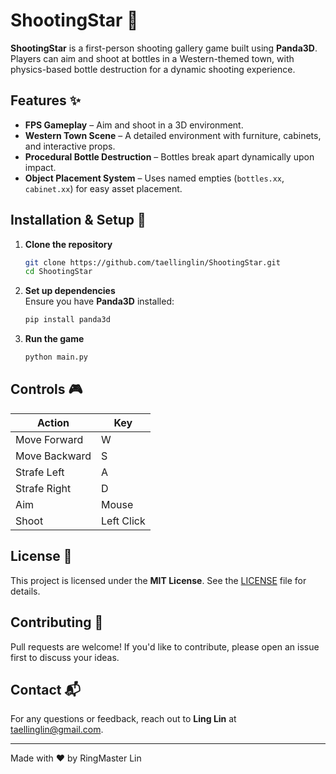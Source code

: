 # ShootingStar 🌠  

**ShootingStar** is a first-person shooting gallery game built using **Panda3D**. Players can aim and shoot at bottles in a Western-themed town, with physics-based bottle destruction for a dynamic shooting experience.  

## Features ✨  
- **FPS Gameplay** – Aim and shoot in a 3D environment.  
- **Western Town Scene** – A detailed environment with furniture, cabinets, and interactive props.  
- **Procedural Bottle Destruction** – Bottles break apart dynamically upon impact.  
- **Object Placement System** – Uses named empties (`bottles.xx`, `cabinet.xx`) for easy asset placement.  

## Installation & Setup 🚀  
1. **Clone the repository**  
   ```bash
   git clone https://github.com/taellinglin/ShootingStar.git
   cd ShootingStar
   ```  
2. **Set up dependencies**  
   Ensure you have **Panda3D** installed:  
   ```bash
   pip install panda3d
   ```  
3. **Run the game**  
   ```bash
   python main.py
   ```  

## Controls 🎮  
| Action  | Key  |
|---------|------|
| Move Forward  | W  |
| Move Backward  | S  |
| Strafe Left  | A  |
| Strafe Right  | D  |
| Aim  | Mouse  |
| Shoot  | Left Click  |

## License 📜  
This project is licensed under the **MIT License**. See the [LICENSE](LICENSE) file for details.  

## Contributing 🤝  
Pull requests are welcome! If you'd like to contribute, please open an issue first to discuss your ideas.  

## Contact 📬  
For any questions or feedback, reach out to **Ling Lin** at [taellinglin@gmail.com](mailto:taellinglin@gmail.com).  

---
Made with ❤️ by RingMaster Lin  
